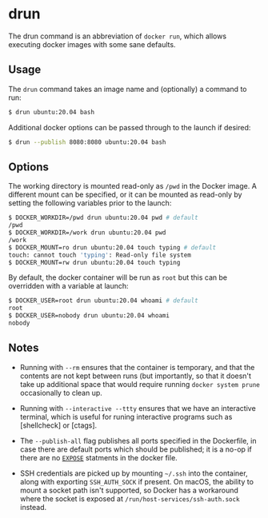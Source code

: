 drun
====

The drun command is an abbreviation of `docker run`, which allows executing
docker images with some sane defaults.

Usage
-----

The `drun` command takes an image name and (optionally) a command to run:

```sh
$ drun ubuntu:20.04 bash
```

Additional docker options can be passed through to the launch if desired:

```sh
$ drun --publish 8080:8080 ubuntu:20.04 bash
```

Options
-------

The working directory is mounted read-only as `/pwd` in the Docker image.
A different mount can be specified, or it can be mounted as read-only by
setting the following variables prior to the launch:

```sh
$ DOCKER_WORKDIR=/pwd drun ubuntu:20.04 pwd # default
/pwd
$ DOCKER_WORKDIR=/work drun ubuntu:20.04 pwd
/work
$ DOCKER_MOUNT=ro drun ubuntu:20.04 touch typing # default
touch: cannot touch 'typing': Read-only file system
$ DOCKER_MOUNT=rw drun ubuntu:20.04 touch typing
```

By default, the docker container will be run as `root` but this can be
overridden with a variable at launch:

```sh
$ DOCKER_USER=root drun ubuntu:20.04 whoami # default
root
$ DOCKER_USER=nobody drun ubuntu:20.04 whoami
nobody
```

Notes
-----

 * Running with `--rm` ensures that the container is temporary, and that the
   contents are not kept between runs (but importantly, so that it doesn't take
   up additional space that would require running `docker system prune`
   occasionally to clean up.

 * Running with `--interactive --ttty` ensures that we have an interactive
   terminal, which is useful for runing interactive programs such as
   [shellcheck] or [ctags].

 * The `--publish-all` flag publishes all ports specified in the Dockerfile, in
   case there are default ports which should be published; it is a no-op if
   there are no
   [`EXPOSE`](https://docs.docker.com/engine/reference/builder/#expose)
   statments in the docker file.

 * SSH credentials are picked up by mounting `~/.ssh` into the container, along
   with exporting `SSH_AUTH_SOCK` if present. On macOS, the ability to mount
   a socket path isn't supported, so Docker has a workaround where the socket
   is exposed at `/run/host-services/ssh-auth.sock` instead.
